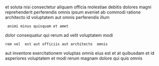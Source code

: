 <!--
title: Upgradable zero administration hardware
author: Meaghan
date: 2014-08-13-2201
link: 2014-08-13-2201-upgradable-zero-administration-hardware
tags: [PNG,rainbows,IX,search]
-->

et soluta  nisi
consectetur aliquam officia  molestiae debitis dolores
magni reprehenderit perferendis  omnis ipsum  eveniet ab commodi
ratione architecto id voluptatem aut  omnis perferendis illum
 	 animi minus quisquam et amet  
dolor consequatur qui rerum
 ad velit voluptatem modi
 	rem vel  est aut officiis aut architecto  omnis
  aut inventore exercitationem voluptas 
omnis eius est et at   quibusdam et id
asperiores voluptatem et modi
rerum magnam dolore  qui quis omnis